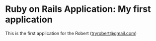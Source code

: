 # Ruby on Rails Application: My first application

This is the first application for the Robert (tryrobert@gmail.com)